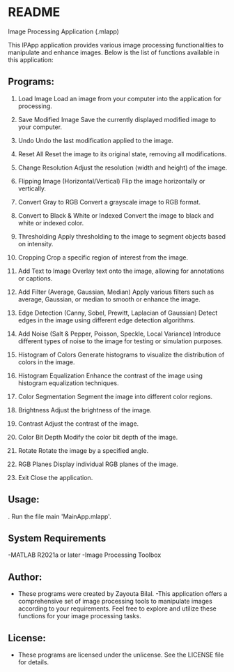 # README
Image Processing Application (.mlapp)

This IPApp application provides various image processing functionalities to manipulate and enhance images. Below is the list of functions available in this application:

## Programs:
1. Load Image
Load an image from your computer into the application for processing.

2. Save Modified Image
Save the currently displayed modified image to your computer.

3. Undo
Undo the last modification applied to the image.

4. Reset All
Reset the image to its original state, removing all modifications.

5. Change Resolution
Adjust the resolution (width and height) of the image.

6. Flipping Image (Horizontal/Vertical)
Flip the image horizontally or vertically.

7. Convert Gray to RGB
Convert a grayscale image to RGB format.

8. Convert to Black & White or Indexed
Convert the image to black and white or indexed color.

9. Thresholding
Apply thresholding to the image to segment objects based on intensity.

10. Cropping
Crop a specific region of interest from the image.

11. Add Text to Image
Overlay text onto the image, allowing for annotations or captions.

12. Add Filter (Average, Gaussian, Median)
Apply various filters such as average, Gaussian, or median to smooth or enhance the image.

13. Edge Detection (Canny, Sobel, Prewitt, Laplacian of Gaussian)
Detect edges in the image using different edge detection algorithms.

14. Add Noise (Salt & Pepper, Poisson, Speckle, Local Variance)
Introduce different types of noise to the image for testing or simulation purposes.

15. Histogram of Colors
Generate histograms to visualize the distribution of colors in the image.

16. Histogram Equalization
Enhance the contrast of the image using histogram equalization techniques.

17. Color Segmentation
Segment the image into different color regions.

18. Brightness
Adjust the brightness of the image.

19. Contrast
Adjust the contrast of the image.

20. Color Bit Depth
Modify the color bit depth of the image.

21. Rotate
Rotate the image by a specified angle.

22. RGB Planes
Display individual RGB planes of the image.

23. Exit
Close the application.

## Usage:
. Run the file main 'MainApp.mlapp'.

## System Requirements
-MATLAB R2021a or later
-Image Processing Toolbox 

## Author:
- These programs were created by Zayouta Bilal.
-This application offers a comprehensive set of image processing tools to manipulate images according to your requirements. Feel free to explore and utilize these functions for your image processing tasks.

## License:
- These programs are licensed under the  unlicense. See the LICENSE file for details.
